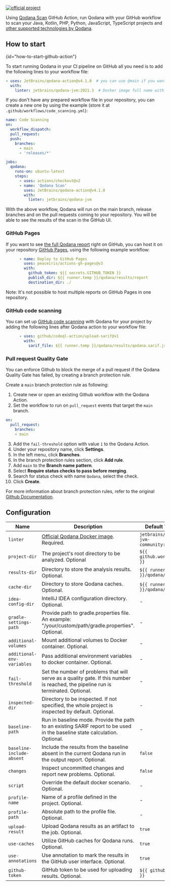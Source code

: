 [//]: # (title: Qodana GitHub Action)

[![official project](https://jb.gg/badges/official-flat-square.svg)](https://confluence.jetbrains.com/display/ALL/JetBrains+on+GitHub)

Using [Qodana Scan](https://github.com/marketplace/actions/qodana-scan) GitHub Action, run Qodana with your GitHub workflow to scan your Java, Kotlin, PHP, Python, JavaScript, TypeScript projects and [other supported technologies by Qodana](https://www.jetbrains.com/help/qodana/supported-technologies.html).

## How to start
{id="how-to-start-github-action"}

To start running Qodana in your CI pipeline on GitHub all you need is to add the following lines to your workflow file:
```yaml
- uses: JetBrains/qodana-action@v4.1.0  # you can use @main if you want to use the latest version
  with:
    linter: jetbrains/qodana-jvm:2021.3  # Docker image full name with a tag
```

If you don't have any prepared workflow file in your repository, you can create a new one by using the example (store it
at `.github/workflows/code_scanning.yml`):

```yaml
name: Code Scanning
on:
  workflow_dispatch:
  pull_request:
  push:
    branches:
      - main
      - 'releases/*'

jobs:
  qodana:
    runs-on: ubuntu-latest
    steps:
      - uses: actions/checkout@v2
      - name: 'Qodana Scan'
        uses: JetBrains/qodana-action@v4.1.0
        with:
          linter: jetbrains/qodana-jvm
```

With the above workflow, Qodana will run on the main branch, release branches and on the pull requests coming to your repository. You will be able to see the results of the scan in the GitHub UI.

### GitHub Pages

If you want to see [the full Qodana report](https://www.jetbrains.com/help/qodana/html-report.html) right on GitHub, you can host it on your repository [GitHub Pages](https://docs.github.com/en/pages), using the following example workflow:
```yaml
      - name: Deploy to GitHub Pages
        uses: peaceiris/actions-gh-pages@v3
        with:
          github_token: ${{ secrets.GITHUB_TOKEN }}
          publish_dir: ${{ runner.temp }}/qodana/results/report
          destination_dir: ./
```
Note: It's not possible to host multiple reports on GitHub Pages in one repository.


### GitHub code scanning

You can set up [GitHub code scanning](https://docs.github.com/en/code-security/code-scanning/automatically-scanning-your-code-for-vulnerabilities-and-errors/about-code-scanning) with Qodana for your project by adding the following lines after Qodana action to your workflow file:
```yaml
      - uses: github/codeql-action/upload-sarif@v1
        with:
          sarif_file: ${{ runner.temp }}/qodana/results/qodana.sarif.json
```

### Pull request Quality Gate

You can enforce Github to block the merge of a pull request if the Qodana Quality Gate has failed, by creating a branch protection rule.

Create a `main` branch protection rule as following:
1. Create new or open an existing Github workflow with the Qodana Action.
2. Set the workflow to run on `pull_request` events that target the `main` branch.
```yaml
on:
  pull_request:
    branches:
    - main
```
3. Add the `fail-threshold` option with value `1` to the Qodana Action.
4. Under your repository name, click **Settings**. 
5. In the left menu, click **Branches**.
6. In the branch protection rules section, click **Add rule**.
7. Add `main` to the **Branch name pattern**.
8. Select **Require status checks to pass before merging**. 
9. Search for status check with name `Qodana`, select the check.
10. Click **Create**.

For more information about branch protection rules, refer to the original [Github Documentation](https://docs.github.com/en/repositories/configuring-branches-and-merges-in-your-repository/defining-the-mergeability-of-pull-requests/managing-a-branch-protection-rule).


## Configuration

| Name                       | Description                                                                                                                        | Default Value                           |
|----------------------------|------------------------------------------------------------------------------------------------------------------------------------|-----------------------------------------|
| `linter`                   | [Official Qodana Docker image](https://www.jetbrains.com/help/qodana/docker-images.html). Required.                                | `jetbrains/qodana-jvm-community:latest` |
| `project-dir`              | The project's root directory to be analyzed. Optional                                                                              | `${{ github.workspace }}`               |
| `results-dir`              | Directory to store the analysis results. Optional.                                                                                 | `${{ runner.temp }}/qodana/results`     |
| `cache-dir`                | Directory to store Qodana caches. Optional.                                                                                        | `${{ runner.temp }}/qodana/caches`      |
| `idea-config-dir`          | IntelliJ IDEA configuration directory. Optional.                                                                                   | -                                       |
| `gradle-settings-path`     | Provide path to gradle.properties file. An example: "/your/custom/path/gradle.properties". Optional.                               | -                                       |
| `additional-volumes`       | Mount additional volumes to Docker container. Optional.                                                                            | -                                       |
| `additional-env-variables` | Pass additional environment variables to docker container. Optional.                                                               | -                                       |
| `fail-threshold`           | Set the number of problems that will serve as a quality gate. If this number is reached, the pipeline run is terminated. Optional. | -                                       |
| `inspected-dir`            | Directory to be inspected. If not specified, the whole project is inspected by default. Optional.                                  | -                                       |
| `baseline-path`            | Run in baseline mode. Provide the path to an existing SARIF report to be used in the baseline state calculation. Optional.         | -                                       |
| `baseline-include-absent`  | Include the results from the baseline absent in the current Qodana run in the output report. Optional.                             | `false`                                 |
| `changes`                  | Inspect uncommitted changes and report new problems. Optional.                                                                     | `false`                                 |
| `script`                   | Override the default docker scenario. Optional.                                                                                    | -                                       |
| `profile-name`             | Name of a profile defined in the project. Optional.                                                                                | -                                       |
| `profile-path`             | Absolute path to the profile file. Optional.                                                                                       | -                                       |
| `upload-result`            | Upload Qodana results as an artifact to the job. Optional.                                                                         | `true`                                  |
| `use-caches`               | Utilize GitHub caches for Qodana runs. Optional.                                                                                   | `true`                                  |
| `use-annotations`          | Use annotation to mark the results in the GitHub user interface. Optional.                                                         | `true`                                  |
| `github-token`             | GitHub token to be used for uploading results. Optional.                                                                           | `${{ github.token }}`                   |

<p><include src="lib_qd.xml" include-id="docker-options-tip"/></p>
